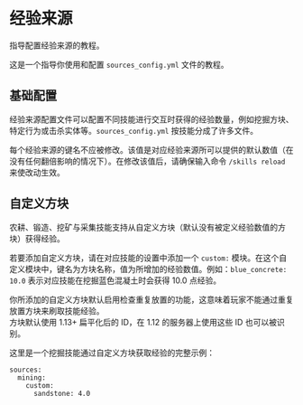 # 经验来源 
指导配置经验来源的教程。  
  
这是一个指导你使用和配置 `sources_config.yml` 文件的教程。  
  
## 基础配置
经验来源配置文件可以配置不同技能进行交互时获得的经验数量，例如挖掘方块、特定行为或击杀实体等。`sources_config.yml` 按技能分成了许多文件。  
  
每个经验来源的键名不应被修改。该值是对应经验来源所可以提供的默认数值（在没有任何翻倍影响的情况下）。在修改该值后，请确保输入命令 `/skills reload` 来使改动生效。  
## 自定义方块  
  
农耕、锻造、挖矿与采集技能支持从自定义方块（默认没有被定义经验数值的方块）获得经验。  
  
若要添加自定义方块，请在对应技能的设置中添加一个 `custom:` 模块。在这个自定义模块中，键名为方块名称，值为所增加的经验数值。例如：`blue_concrete: 10.0` 表示对应技能在挖掘蓝色混凝土时会获得 10.0 点经验。  
  
你所添加的自定义方块默认启用检查重复放置的功能，这意味着玩家不能通过重复放置方块来刷取技能经验。  
方块默认使用 1.13+ 扁平化后的 ID，在 1.12 的服务器上使用这些 ID 也可以被识别。  
  
这里是一个挖掘技能通过自定义方块获取经验的完整示例：  

```
sources:
  mining:
    custom:
      sandstone: 4.0
```
